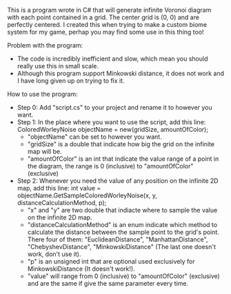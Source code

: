 This is a program wrote in C# that will generate infinite Voronoi diagram with each point contained in a grid. The center grid is (0, 0) and are perfectly centered.
I created this when trying to make a custom biome system for my game, perhap you may find some use in this thing too! 

Problem with the program:
 - The code is incredibly inefficient and slow, which mean you should really use this in small scale.
 - Although this program support Minkowski distance, it does not work and I have long given up on trying to fix it.

How to use the program:
* Step 0: Add "script.cs" to your project and rename it to however you want.
* Step 1: In the place where you want to use the script, add this line:
  ColoredWorleyNoise objectName = new(gridSize, amountOfColor);
   + "objectName" can be set to however you want.
   + "gridSize" is a double that indicate how big the grid on the infinite map will be.
   + "amountOfColor" is an int that indicate the value range of a point in the diagram, the range is 0 (inclusive) to "amountOfColor" (exclusive)
* Step 2: Whenever you need the value of any position on the infinite 2D map, add this line:
  int value = objectName.GetSampleColoredWorleyNoise(x, y, distanceCalculationMethod, p);
   + "x" and "y" are two double that indiacte where to sample the value on the infinite 2D map.
   + "distanceCalculationMethod" is an enum indicate which method to calculate the distance between the sample point to the grid's point. There four of them: "EuclideanDistance", "ManhattanDistance", "ChebyshevDistance", "MinkowskiDistance" (The last one doesn't work, don't use it).
   + "p" is an unsigned int that are optional used exclusively for MinkowskiDistance (It doesn't work!).
   + "value" will range from  0 (inclusive) to "amountOfColor" (exclusive) and are the same if give the same parameter every time.

